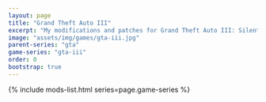 ```yaml
---
layout: page
title: "Grand Theft Auto III"
excerpt: "My modifications and patches for Grand Theft Auto III: SilentPatch, GInput, VBDec."
image: "assets/img/games/gta-iii.jpg"
parent-series: "gta"
game-series: "gta-iii"
order: 0
bootstrap: true
---
```


{% include mods-list.html series=page.game-series %}
